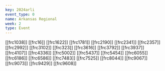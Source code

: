 ```yaml
---
key: 2024arli
event_type: 0
name: Arkansas Regional
week: 2
type: Event
---
```

[[frc1038]]
[[frc16]]
[[frc1622]]
[[frc1781]]
[[frc2190]]
[[frc2341]]
[[frc2357]]
[[frc2992]]
[[frc3102]]
[[frc323]]
[[frc3616]]
[[frc3792]]
[[frc3937]]
[[frc4107]]
[[frc4336]]
[[frc5002]]
[[frc5437]]
[[frc5454]]
[[frc6055]]
[[frc6186]]
[[frc6586]]
[[frc7483]]
[[frc7525]]
[[frc8044]]
[[frc9067]]
[[frc9073]]
[[frc9429]]
[[frc9608]]
